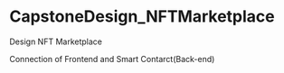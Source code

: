 # CapstoneDesign_NFTMarketplace
Design NFT Marketplace

Connection of Frontend and Smart Contarct(Back-end)
